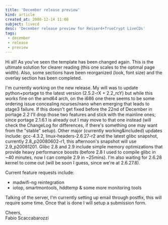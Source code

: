 ```yaml
---
title: 'December release preview'
kind: article
created_at: 2008-12-14 11:08
subject: livecd
desc: 'December release preview for Reiser4+TrueCrypt LiveCDs'
tags:
 - december
 - release
 - preview
---
```

Hi all! As you've seen the template has been changed again. This is the ultimate solution for clearer reading (this one scales to the optimal page width). Also, some sections have been reorganized (look, font size) and the overlay section has been completed.

<!--MORE-->

I'm currently working on the new release. My will was to update python+portage to the latest version (2.5.2-rX + 2.2_rcY) but while this works fine on the amd64 arch, on the i686 one there seems to be some ordering issue concealing ncurses/nano when emerging that leads to stage3 failure. If this doesn't get fixed before the 22nd of December in portage 2.2 I'll drop those two features and stick with the mainline ones; since portage 2.1.6.1 is already out I may move to that one instead (will check the ChangeLog for differences, if there's something one may want from the "stable" setup).
Other major (currently working&included) updates include: gcc-4.3.2, linux-headers-2.6.27-r2 and the latest glibc snapshot, currently 2.8_p20080602-r1, this afternoon's snapshot will use 2.9_p20081201. Glibc 2.8 and 2.9 include simple memory optimizations that provide heavy performance boosts (before 2.8 I used to compile glibc in ~40 minutes, now I can compile 2.9 in ~25mins). I'm also waiting for 2.6.28 kernel to come out (will be soon I guess, since we're at 2.6.27.8).

Current feature requests include:

* madwifi-ng reintegration 
* iotop, smartmontools, hddtemp & some more monitoring tools

Talking of the server, I'm currently setting up email through postfix, this will require some time. Once that is done I will setup a submission form.

Cheers,  
Fabio Scaccabarozzi
